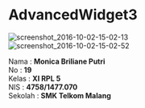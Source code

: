 # AdvancedWidget3

![screenshot_2016-10-02-15-02-13](https://cloud.githubusercontent.com/assets/22133379/22400772/a09c9dba-e551-11e6-946c-17818bded769.png)<br>
![screenshot_2016-10-02-15-02-52](https://cloud.githubusercontent.com/assets/22133379/22400773/a09f1dce-e551-11e6-961b-2c1d87394072.png)<br>

Nama : __Monica Briliane Putri__ <br>
No : __19__ <br>
Kelas : __XI RPL 5__ <br>
NIS : __4758/1477.070__ <br>
Sekolah : __SMK Telkom Malang__ <br>
